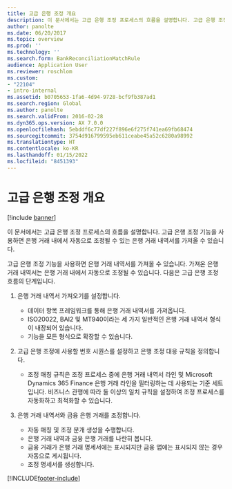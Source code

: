 ```yaml
---
title: 고급 은행 조정 개요
description: 이 문서에서는 고급 은행 조정 프로세스의 흐름을 설명합니다. 고급 은행 조정 기능을 사용하면 은행 거래 내에서 자동으로 조정될 수 있는 은행 거래 내역서를 가져올 수 있습니다.
author: panolte
ms.date: 06/20/2017
ms.topic: overview
ms.prod: ''
ms.technology: ''
ms.search.form: BankReconciliationMatchRule
audience: Application User
ms.reviewer: roschlom
ms.custom:
- "22104"
- intro-internal
ms.assetid: b0705653-1fa6-4d94-9728-bcf9fb387ad1
ms.search.region: Global
ms.author: panolte
ms.search.validFrom: 2016-02-28
ms.dyn365.ops.version: AX 7.0.0
ms.openlocfilehash: 5ebddf6c77df227f896e6f275f741ea69fb68474
ms.sourcegitcommit: 3754d916799595eb611ceabe45a52c6280a98992
ms.translationtype: HT
ms.contentlocale: ko-KR
ms.lasthandoff: 01/15/2022
ms.locfileid: "8451393"
---
```

# <a name="advanced-bank-reconciliation-overview"></a>고급 은행 조정 개요

[!include [banner](../includes/banner.md)]

이 문서에서는 고급 은행 조정 프로세스의 흐름을 설명합니다. 고급 은행 조정 기능을 사용하면 은행 거래 내에서 자동으로 조정될 수 있는 은행 거래 내역서를 가져올 수 있습니다.

고급 은행 조정 기능을 사용하면 은행 거래 내역서를 가져올 수 있습니다. 가져온 은행 거래 내역서는 은행 거래 내에서 자동으로 조정될 수 있습니다. 다음은 고급 은행 조정 흐름의 단계입니다.

1.  은행 거래 내역서 가져오기를 설정합니다.
    -   데이터 항목 프레임워크를 통해 은행 거래 내역서를 가져옵니다.
    -   ISO20022, BAI2 및 MT940이라는 세 가지 일반적인 은행 거래 내역서 형식이 내장되어 있습니다.
    -   기능을 모든 형식으로 확장할 수 있습니다.

2.  고급 은행 조정에 사용할 번호 시퀀스를 설정하고 은행 조정 대응 규칙을 정의합니다.
    -   조정 매칭 규칙은 조정 프로세스 중에 은행 거래 내역서 라인 및 Microsoft Dynamics 365 Finance 은행 거래 라인을 필터링하는 데 사용되는 기준 세트입니다. 비즈니스 관행에 따라 둘 이상의 일치 규칙을 설정하여 조정 프로세스를 자동화하고 최적화할 수 있습니다.

3.  은행 거래 내역서와 금융 은행 거래를 조정합니다.
    -   자동 매칭 및 조정 분개 생성을 수행합니다.
    -   은행 거래 내역과 금융 은행 거래를 나란히 봅니다.
    -   금융 거래가 은행 거래 명세서에는 표시되지만 금융 앱에는 표시되지 않는 경우 자동으로 게시됩니다.
    -   조정 명세서를 생성합니다.







[!INCLUDE[footer-include](../../includes/footer-banner.md)]